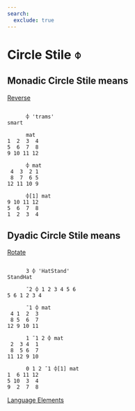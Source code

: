 ```yaml
---
search:
  exclude: true
---
```






<h1 class="heading"><span class="name">Circle Stile</span> <span class="command">⌽</span></h1>


## Monadic Circle Stile means


[Reverse
      ](../primitive-functions/reverse.md)
```apl

      ⌽ 'trams'
smart

      mat
1  2  3  4
5  6  7  8
9 10 11 12

      ⌽ mat
 4  3  2 1
 8  7  6 5
12 11 10 9

      ⌽[1] mat
9 10 11 12
5  6  7  8
1  2  3  4
```

## Dyadic Circle Stile means


[Rotate
      ](../primitive-functions/rotate.md)
```apl

      3 ⌽ 'HatStand'
StandHat

      ¯2 ⌽ 1 2 3 4 5 6
5 6 1 2 3 4

      ¯1 ⌽ mat
 4 1  2  3
 8 5  6  7
12 9 10 11

      1 ¯1 2 ⌽ mat
 2  3 4  1
 8  5 6  7
11 12 9 10

      0 1 2 ¯1 ⌽[1] mat
1  6 11 12
5 10  3  4
9  2  7  8

```


[Language Elements](./language-elements.md)


